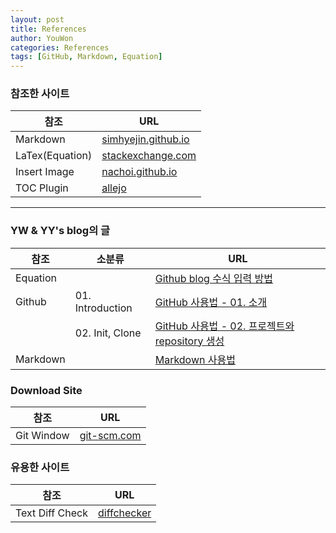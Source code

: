```yaml
---
layout: post
title: References
author: YouWon
categories: References
tags: [GitHub, Markdown, Equation]
---
```


### 참조한 사이트

참조            | URL
---------       | ---------
Markdown        | [simhyejin.github.io](https://simhyejin.github.io/2016/06/30/Markdown-syntax/)
LaTex(Equation) | [stackexchange.com](https://math.meta.stackexchange.com/questions/5020/mathjax-basic-tutorial-and-quick-reference)
Insert Image    | [nachoi.github.io](https://nachoi.github.io/studynote/2017/11/23/Github-resize-image.html)
TOC Plugin      | [allejo](https://github.com/allejo/jekyll-toc)

---

### YW & YY's blog의 글

| 참조            | 소분류            | URL
| ---------       | ---------        | --------
| Equation        |                  | [Github blog 수식 입력 방법](https://greeksharifa.github.io/references/2018/06/29/equation-usage/)
| Github          | 01. Introduction | [GitHub 사용법 - 01. 소개](https://greeksharifa.github.io/github/2018/06/29/github-usage-01-introduction/)
|                 | 02. Init, Clone  | [GitHub 사용법 - 02. 프로젝트와 repository 생성](https://greeksharifa.github.io/github/2018/06/29/github-usage-02-create-project/)
| Markdown        |                  | [Markdown 사용법](https://greeksharifa.github.io/references/2018/06/29/markdown-usage/)

### Download Site

참조            | URL
---------       | ---------
Git Window      | [git-scm.com](https://git-scm.com/download/win)

### 유용한 사이트

참조            | URL
---------       | ---------
Text Diff Check | [diffchecker](https://www.diffchecker.com/diff)

